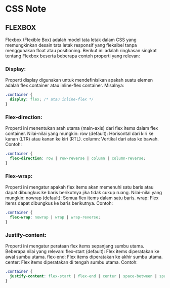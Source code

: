 # CSS Note
## FLEXBOX
Flexbox (Flexible Box) adalah model tata letak dalam CSS yang memungkinkan desain tata letak responsif yang fleksibel tanpa menggunakan float atau positioning. Berikut ini adalah ringkasan singkat tentang Flexbox beserta beberapa contoh properti yang relevan:

### Display: 
Properti display digunakan untuk mendefinisikan apakah suatu elemen adalah flex container atau inline-flex container. Misalnya:
```CSS
.container {
  display: flex; /* atau inline-flex */
}
```
### Flex-direction: 
Properti ini menentukan arah utama (main-axis) dari flex items dalam flex container. Nilai-nilai yang mungkin:
row (default): Horisontal dari kiri ke kanan (LTR) atau kanan ke kiri (RTL).
column: Vertikal dari atas ke bawah. Contoh:
```CSS
.container {
  flex-direction: row | row-reverse | column | column-reverse;
}
```

### Flex-wrap: 
Properti ini mengatur apakah flex items akan memenuhi satu baris atau dapat dibungkus ke baris berikutnya jika tidak cukup ruang. Nilai-nilai yang mungkin:
nowrap (default): Semua flex items dalam satu baris.
wrap: Flex items dapat dibungkus ke baris berikutnya. Contoh:
```CSS
.container {
  flex-wrap: nowrap | wrap | wrap-reverse;
}
```

### Justify-content: 
Properti ini mengatur perataan flex items sepanjang sumbu utama. Beberapa nilai yang relevan:
flex-start (default): Flex items diperatakan ke awal sumbu utama.
flex-end: Flex items diperatakan ke akhir sumbu utama.
center: Flex items diperatakan di tengah sumbu utama. Contoh:
```CSS
.container {
  justify-content: flex-start | flex-end | center | space-between | space-around | space-evenly | start | end | left | right;
}
```
